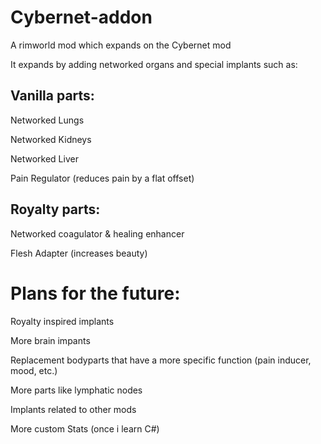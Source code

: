 # Cybernet-addon
A rimworld mod which expands on the Cybernet mod

It expands by adding networked organs and special implants such as:

<h2>Vanilla parts:</h2>

Networked Lungs

Networked Kidneys

Networked Liver

Pain Regulator (reduces pain by a flat offset)



<h2>Royalty parts:</h2>

Networked coagulator & healing enhancer

Flesh Adapter (increases beauty)



<h1>Plans for the future:</h1>

Royalty inspired implants

More brain impants

Replacement bodyparts that have a more specific function (pain inducer, mood, etc.)

More parts like lymphatic nodes

Implants related to other mods 

More custom Stats (once i learn C#)
